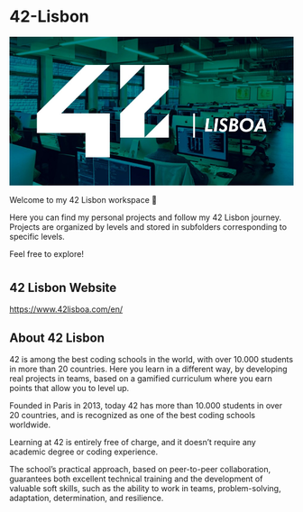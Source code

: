 # 42-Lisbon

<img src="42.jpg">

Welcome to my 42 Lisbon workspace 👋 

Here you can find my personal projects and follow my 42 Lisbon journey.
Projects are organized by levels and stored in subfolders corresponding to specific levels.

Feel free to explore!

#

## 42 Lisbon Website
https://www.42lisboa.com/en/

## About 42 Lisbon

42 is among the best coding schools in the world, with over 10.000 students in more than 20 countries.
Here you learn in a different way, by developing real projects in teams, based on a gamified curriculum where you earn points that allow you to level up.

Founded in Paris in 2013, today 42 has more than 10.000 students in over 20 countries, and is recognized as one of the best coding schools worldwide.

Learning at 42 is entirely free of charge, and it doesn’t require any academic degree or coding experience.

The school’s practical approach, based on peer-to-peer collaboration, guarantees both excellent technical training and the development of valuable soft skills, such as the ability to work in teams, problem-solving, adaptation, determination, and resilience.
